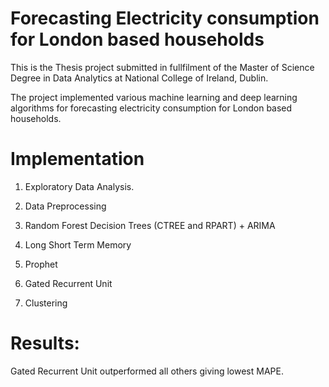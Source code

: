 # Forecasting Electricity consumption for London based households
This is the Thesis project submitted in fullfilment of the Master of Science Degree in Data Analytics at National College of Ireland, Dublin.

The project implemented various machine learning and deep learning algorithms for forecasting electricity consumption for London based households.

# Implementation

1. Exploratory Data Analysis.

2. Data Preprocessing

3. Random Forest Decision Trees (CTREE and RPART) + ARIMA

4. Long Short Term Memory

5. Prophet

6. Gated Recurrent Unit

7. Clustering

# Results:

Gated Recurrent Unit outperformed all others giving lowest MAPE.

